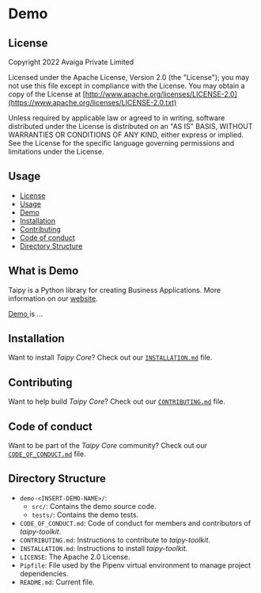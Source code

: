 # Demo <INSERT-DEMO-NAME>

## License
Copyright 2022 Avaiga Private Limited

Licensed under the Apache License, Version 2.0 (the "License"); you may not use this file except in compliance with
the License. You may obtain a copy of the License at
[http://www.apache.org/licenses/LICENSE-2.0](https://www.apache.org/licenses/LICENSE-2.0.txt)

Unless required by applicable law or agreed to in writing, software distributed under the License is distributed on
an "AS IS" BASIS, WITHOUT WARRANTIES OR CONDITIONS OF ANY KIND, either express or implied. See the License for the
specific language governing permissions and limitations under the License.

## Usage
- [License](#license)
- [Usage](#usage)
- [Demo <INSERT-DEMO-NAME>](#what-is-demo-<INSERT-DEMO-NAME>)
- [Installation](#installation)
- [Contributing](#contributing)
- [Code of conduct](#code-of-conduct)
- [Directory Structure](#directory-structure)

## What is Demo <INSERT-DEMO-NAME>

Taipy is a Python library for creating Business Applications. More information on our
[website](https://www.taipy.io).

[Demo <INSERT-DEMO-NAME>](https://github.com/Avaiga/demo-<INSERT-DEMO-NAME>) is ...


## Installation

Want to install _Taipy Core_? Check out our [`INSTALLATION.md`](INSTALLATION.md) file.

## Contributing

Want to help build _Taipy Core_? Check out our [`CONTRIBUTING.md`](CONTRIBUTING.md) file.

## Code of conduct

Want to be part of the _Taipy Core_ community? Check out our [`CODE_OF_CONDUCT.md`](CODE_OF_CONDUCT.md) file.

## Directory Structure

- `demo-<INSERT-DEMO-NAME>/`:
    - `src/`: Contains the demo source code.
    - `tests/`: Contains the demo tests.
- `CODE_OF_CONDUCT.md`: Code of conduct for members and contributors of _taipy-toolkit_.
- `CONTRIBUTING.md`: Instructions to contribute to _taipy-toolkit_.
- `INSTALLATION.md`: Instructions to install _taipy-toolkit_.
- `LICENSE`: The Apache 2.0 License.
- `Pipfile`: File used by the Pipenv virtual environment to manage project dependencies.
- `README.md`: Current file.
